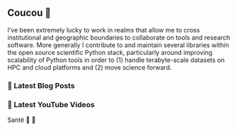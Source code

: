 ## Coucou 👋

I’ve been extremely lucky to work in realms that allow me to cross institutional and geographic boundaries to collaborate on tools and research software. More generally I contribute to and maintain several libraries within the open source scientific Python stack, particularly around improving scalability of Python tools in order to (1) handle terabyte-scale datasets on HPC and cloud platforms and (2) move science forward.


### 📝 Latest Blog Posts

<!-- BLOG-POST-LIST:START -->
<!-- BLOG-POST-LIST:END -->

### 🎥 Latest YouTube Videos

<!-- YT-VIDEO-LIST:START -->
<!-- YT-VIDEO-LIST:END -->


Santé 🥂 🍻
